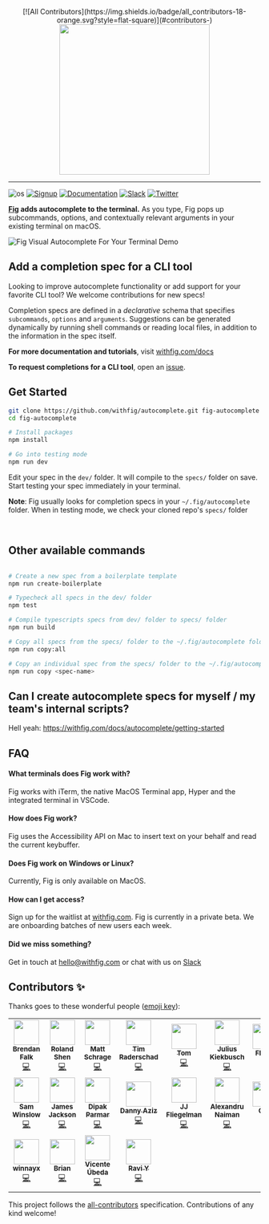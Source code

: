 <p align="center">
<!-- ALL-CONTRIBUTORS-BADGE:START - Do not remove or modify this section -->
[![All Contributors](https://img.shields.io/badge/all_contributors-18-orange.svg?style=flat-square)](#contributors-)
<!-- ALL-CONTRIBUTORS-BADGE:END -->
    <img width="300" src="https://github.com/withfig/fig/blob/main/static/FigBanner.png?raw=true"/>
</p>

---

![os](https://img.shields.io/badge/os-%20macOS-light)
[![Signup](https://img.shields.io/badge/signup-private%20beta-blueviolet)](https://withfig.com?ref=github_autocomplete)
[![Documentation](https://img.shields.io/badge/documentation-black)](https://withfig.com/docs/autocomplete/getting-started)
[![Slack](https://img.shields.io/badge/slack-purple)](https://withfig.com/community)
[![Twitter](https://img.shields.io/twitter/follow/withfig.svg?style=social&label=Follow)](https://twitter.com/intent/follow?screen_name=withfig)

**[Fig](https://withfig.com?ref=github_autocomplete) adds autocomplete to the terminal.** As you type, Fig pops up subcommands, options, and contextually relevant arguments in your existing terminal on macOS.


![Fig Visual Autocomplete For Your Terminal Demo](https://withfig.com/gifs/demo-with-header.gif)


## Add a completion spec for a CLI tool 
Looking to improve autocomplete functionality or add support for your favorite CLI tool? We welcome contributions for new specs!

Completion specs are defined in a *declarative* schema that specifies `subcommands`, `options` and `arguments`. Suggestions can be generated dynamically by running shell commands or reading local files, in addition to the information in the spec itself.

**For more documentation and tutorials**, visit [withfig.com/docs](https://withfig.com/docs/autocomplete/getting-started)

**To request completions for a CLI tool**, open an [issue](https://github.com/withfig/autocomplete/issues/new).


## Get Started

```bash
git clone https://github.com/withfig/autocomplete.git fig-autocomplete
cd fig-autocomplete

# Install packages
npm install

# Go into testing mode
npm run dev
```

Edit your spec in the `dev/` folder. It will compile to the `specs/` folder on save. Start testing your spec immediately in your terminal.

**Note**: Fig usually looks for completion specs in your `~/.fig/autocomplete` folder. When in testing mode, we check your cloned repo's `specs/` folder

<br/>


## Other available commands
```bash

# Create a new spec from a boilerplate template
npm run create-boilerplate

# Typecheck all specs in the dev/ folder
npm test

# Compile typescripts specs from dev/ folder to specs/ folder
npm run build

# Copy all specs from the specs/ folder to the ~/.fig/autocomplete folder
npm run copy:all

# Copy an individual spec from the specs/ folder to the ~/.fig/autocomplete folder
npm run copy <spec-name>
```


## Can I create autocomplete specs for myself / my team's internal scripts?
Hell yeah: https://withfig.com/docs/autocomplete/getting-started


## FAQ

#### What terminals does Fig work with?
Fig works with iTerm, the native MacOS Terminal app, Hyper and the integrated terminal in VSCode.

#### How does Fig work?
Fig uses the Accessibility API on Mac to insert text on your behalf and read the current keybuffer.

#### Does Fig work on Windows or Linux?
Currently, Fig is only available on MacOS.

#### How can I get access?
Sign up for the waitlist at [withfig.com](https://withfig.com?ref=github-autocomplete). Fig is currently in a private beta. We are onboarding batches of new users each week.  
 

#### Did we miss something?
Get in touch at hello@withfig.com or chat with us on [Slack](https://withfig.com/community)

## Contributors ✨

Thanks goes to these wonderful people ([emoji key](https://allcontributors.org/docs/en/emoji-key)):

<!-- ALL-CONTRIBUTORS-LIST:START - Do not remove or modify this section -->
<!-- prettier-ignore-start -->
<!-- markdownlint-disable -->
<table>
  <tr>
    <td align="center"><a href="https://github.com/falky97"><img src="https://avatars.githubusercontent.com/u/4949076?v=4?s=50" width="50px;" alt=""/><br /><sub><b>Brendan Falk</b></sub></a><br /><a href="https://github.com/withfig/autocomplete/commits?author=falky97" title="Code">💻</a></td>
    <td align="center"><a href="http://rolandshen.com/"><img src="https://avatars.githubusercontent.com/u/8952958?v=4?s=50" width="50px;" alt=""/><br /><sub><b>Roland Shen</b></sub></a><br /><a href="https://github.com/withfig/autocomplete/commits?author=rolandtshen" title="Code">💻</a></td>
    <td align="center"><a href="http://mschrage.com/"><img src="https://avatars.githubusercontent.com/u/3155109?v=4?s=50" width="50px;" alt=""/><br /><sub><b>Matt Schrage</b></sub></a><br /><a href="https://github.com/withfig/autocomplete/commits?author=mattschrage" title="Code">💻</a></td>
    <td align="center"><a href="https://cstrnt.dev/"><img src="https://avatars.githubusercontent.com/u/20679094?v=4?s=50" width="50px;" alt=""/><br /><sub><b>Tim Raderschad</b></sub></a><br /><a href="https://github.com/withfig/autocomplete/commits?author=cstrnt" title="Code">💻</a></td>
    <td align="center"><a href="https://github.com/QuiiBz"><img src="https://avatars.githubusercontent.com/u/43268759?v=4?s=50" width="50px;" alt=""/><br /><sub><b>Tom</b></sub></a><br /><a href="https://github.com/withfig/autocomplete/commits?author=QuiiBz" title="Code">💻</a></td>
    <td align="center"><a href="https://julius-kiekbusch.de/"><img src="https://avatars.githubusercontent.com/u/15707543?v=4?s=50" width="50px;" alt=""/><br /><sub><b>Julius Kiekbusch</b></sub></a><br /><a href="https://github.com/withfig/autocomplete/commits?author=Jubeki" title="Code">💻</a></td>
    <td align="center"><a href="https://github.com/FlowyCoder"><img src="https://avatars.githubusercontent.com/u/28676154?v=4?s=50" width="50px;" alt=""/><br /><sub><b>Flowy</b></sub></a><br /><a href="https://github.com/withfig/autocomplete/commits?author=FlowyCoder" title="Code">💻</a></td>
  </tr>
  <tr>
    <td align="center"><a href="https://github.com/samwinslow"><img src="https://avatars.githubusercontent.com/u/4645779?v=4?s=50" width="50px;" alt=""/><br /><sub><b>Sam Winslow</b></sub></a><br /><a href="https://github.com/withfig/autocomplete/commits?author=samwinslow" title="Code">💻</a></td>
    <td align="center"><a href="https://jamesj.ac/kson"><img src="https://avatars.githubusercontent.com/u/13633271?v=4?s=50" width="50px;" alt=""/><br /><sub><b>James Jackson</b></sub></a><br /><a href="https://github.com/withfig/autocomplete/commits?author=jsj" title="Code">💻</a></td>
    <td align="center"><a href="https://github.com/dipakparmar"><img src="https://avatars.githubusercontent.com/u/24366206?v=4?s=50" width="50px;" alt=""/><br /><sub><b>Dipak Parmar</b></sub></a><br /><a href="https://github.com/withfig/autocomplete/commits?author=dipakparmar" title="Code">💻</a></td>
    <td align="center"><a href="https://github.com/DannyAziz"><img src="https://avatars.githubusercontent.com/u/3679064?v=4?s=50" width="50px;" alt=""/><br /><sub><b>Danny Aziz</b></sub></a><br /><a href="https://github.com/withfig/autocomplete/commits?author=DannyAziz" title="Code">💻</a></td>
    <td align="center"><a href="https://github.com/jdotjdot"><img src="https://avatars.githubusercontent.com/u/1328961?v=4?s=50" width="50px;" alt=""/><br /><sub><b>JJ Fliegelman</b></sub></a><br /><a href="https://github.com/withfig/autocomplete/commits?author=jdotjdot" title="Code">💻</a></td>
    <td align="center"><a href="https://github.com/alexnaiman"><img src="https://avatars.githubusercontent.com/u/25799714?v=4?s=50" width="50px;" alt=""/><br /><sub><b>Alexandru Naiman</b></sub></a><br /><a href="https://github.com/withfig/autocomplete/commits?author=alexnaiman" title="Code">💻</a></td>
    <td align="center"><a href="https://github.com/omichowdhury"><img src="https://avatars.githubusercontent.com/u/969419?v=4?s=50" width="50px;" alt=""/><br /><sub><b>Omi</b></sub></a><br /><a href="https://github.com/withfig/autocomplete/commits?author=omichowdhury" title="Code">💻</a></td>
  </tr>
  <tr>
    <td align="center"><a href="https://github.com/winnayx"><img src="https://avatars.githubusercontent.com/u/46658657?v=4?s=50" width="50px;" alt=""/><br /><sub><b>winnayx</b></sub></a><br /><a href="https://github.com/withfig/autocomplete/commits?author=winnayx" title="Code">💻</a></td>
    <td align="center"><a href="https://github.com/Nullfuse"><img src="https://avatars.githubusercontent.com/u/61602086?v=4?s=50" width="50px;" alt=""/><br /><sub><b>Brian</b></sub></a><br /><a href="https://github.com/withfig/autocomplete/commits?author=Nullfuse" title="Code">💻</a></td>
    <td align="center"><a href="https://github.com/vicentube"><img src="https://avatars.githubusercontent.com/u/73502080?v=4?s=50" width="50px;" alt=""/><br /><sub><b>Vicente Úbeda</b></sub></a><br /><a href="https://github.com/withfig/autocomplete/commits?author=vicentube" title="Code">💻</a></td>
    <td align="center"><a href="https://github.com/rk-yen"><img src="https://avatars.githubusercontent.com/u/4944665?v=4?s=50" width="50px;" alt=""/><br /><sub><b>Ravi Y</b></sub></a><br /><a href="https://github.com/withfig/autocomplete/commits?author=rk-yen" title="Code">💻</a></td>
  </tr>
</table>

<!-- markdownlint-restore -->
<!-- prettier-ignore-end -->

<!-- ALL-CONTRIBUTORS-LIST:END -->

This project follows the [all-contributors](https://github.com/all-contributors/all-contributors) specification. Contributions of any kind welcome!